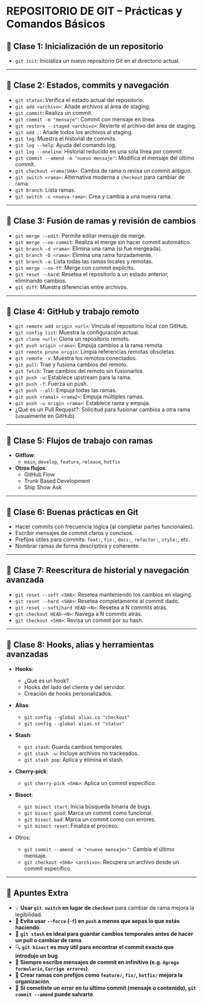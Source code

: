 # REPOSITORIO DE GIT – Prácticas y Comandos Básicos
## 📘 Clase 1: Inicialización de un repositorio

- `git init`: Inicializa un nuevo repositorio Git en el directorio actual.

---

## 📘 Clase 2: Estados, commits y navegación

- `git status`: Verifica el estado actual del repositorio.
- `git add <archivo>`: Añade archivos al área de staging.
- `git commit`: Realiza un commit.
- `git commit -m "mensaje"`: Commit con mensaje en línea.
- `git restore --staged <archivo>`: Revierte el archivo del área de staging.
- `git add .`: Añade todos los archivos al staging.
- `git log`: Muestra el historial de commits.
- `git log --help`: Ayuda del comando log.
- `git log --oneline`: Historial reducido en una sola línea por commit.
- `git commit --amend -m "nuevo mensaje"`: Modifica el mensaje del último commit.
- `git checkout <rama|SHA>`: Cambia de rama o revisa un commit antiguo.
- `git switch <rama>`: Alternativa moderna a `checkout` para cambiar de rama.
- `git branch`: Lista ramas.
- `git switch -c <nueva-rama>`: Crea y cambia a una nueva rama.
---

## 📘 Clase 3: Fusión de ramas y revisión de cambios

- `git merge --edit`: Permite editar mensaje de merge.
- `git merge --no-commit`: Realiza el merge sin hacer commit automático.
- `git branch -d <rama>`: Elimina una rama (si fue mergeada).
- `git branch -D <rama>`: Elimina una rama forzadamente.
- `git branch -a`: Lista todas las ramas locales y remotas.
- `git merge --no-ff`: Merge con commit explícito.
- `git reset --hard`: Resetea el repositorio a un estado anterior, eliminando cambios.
- `git diff`: Muestra diferencias entre archivos.

---
## 📘 Clase 4: GitHub y trabajo remoto

- `git remote add origin <url>`: Vincula el repositorio local con GitHub.
- `git config list`: Muestra la configuración actual.
- `git clone <url>`: Clona un repositorio remoto.
- `git push origin <rama>`: Empuja cambios a la rama remota.
- `git remote prune origin`: Limpia referencias remotas obsoletas.
- `git remote -v`: Muestra los remotos conectados.
- `git pull`: Trae y fusiona cambios del remoto.
- `git fetch`: Trae cambios del remoto sin fusionarlos.
- `git push -u`: Establece upstream para la rama.
- `git push -f`: Fuerza un push.
- `git push --all`: Empuja todas las ramas.
- `git push <rama1> <rama2>`: Empuja múltiples ramas.
- `git push -u origin <rama>`: Establece rama y empuja.
- ¿Qué es un Pull Request?: Solicitud para fusionar cambios a otra rama (usualmente en GitHub).

---
## 📘 Clase 5: Flujos de trabajo con ramas

- **Gitflow**:
  - `main`, `develop`, `feature`, `release`, `hotfix`
- **Otros flujos**:
  - GitHub Flow
  - Trunk Based Development
  - Ship Show Ask

---

## 📘 Clase 6: Buenas prácticas en Git

- Hacer commits con frecuencia lógica (al completar partes funcionales).
- Escribir mensajes de commit claros y concisos.
- Prefijos útiles para commits: `feat:`, `fix:`, `docs:`, `refactor:`, `style:`, etc.
- Nombrar ramas de forma descriptiva y coherente.
---

## 📘 Clase 7: Reescritura de historial y navegación avanzada

- `git reset --soft <SHA>`: Resetea manteniendo los cambios en staging.
- `git reset --hard <SHA>`: Resetea completamente al commit dado.
- `git reset --soft|hard HEAD~<N>`: Resetea a N commits atrás.
- `git checkout HEAD~<N>`: Navega a N commits atrás.
- `git checkout <SHA>`: Revisa un commit por su hash.

---

## 📘 Clase 8: Hooks, alias y herramientas avanzadas

- **Hooks**:
  - ¿Qué es un hook?
  - Hooks del lado del cliente y del servidor.
  - Creación de hooks personalizados.

- **Alias**:
  - `git config --global alias.co "checkout"`
  - `git config --global alias.st "status"`

- **Stash**:
  - `git stash`: Guarda cambios temporales.
  - `git stash -u`: Incluye archivos no trackeados.
  - `git stash pop`: Aplica y elimina el stash.

- **Cherry-pick**:
  - `git cherry-pick <SHA>`: Aplica un commit específico.

- **Bisect**:
  - `git bisect start`: Inicia búsqueda binaria de bugs.
  - `git bisect good`: Marca un commit como funcional.
  - `git bisect bad`: Marca un commit como con errores.
  - `git bisect reset`: Finaliza el proceso.

- Otros:
  - `git commit --amend -m "<nuevo mensaje>"`: Cambia el último mensaje.
  - `git checkout <SHA> <archivo>`: Recupera un archivo desde un commit específico.

---

## 📝 Apuntes Extra

- 💡 **Usar `git switch` en lugar de `checkout`** para cambiar de rama mejora la legibilidad.
- 🚨 **Evita usar `--force` (`-f`) en `push` a menos que sepas lo que estás haciendo**.
- 🧹 **`git stash` es ideal para guardar cambios temporales antes de hacer un pull o cambiar de rama**.
- 🔍 **`git bisect` es muy útil para encontrar el commit exacto que introdujo un bug**.
- 📄 **Siempre escribe mensajes de commit en infinitivo (e.g. `Agrega formulario`, `Corrige errores`)**.
- 🧭 **Crear ramas con prefijos como `feature/`, `fix/`, `hotfix/` mejora la organización**.
- 📌 **Si cometiste un error en tu último commit (mensaje o contenido), `git commit --amend` puede salvarte**.
